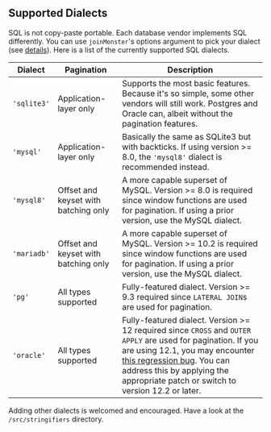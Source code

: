 
## Supported Dialects
SQL is not copy-paste portable.
Each database vendor implements SQL differently.
You can use `joinMonster`'s options argument to pick your dialect (see [details](/API/#joinMonster)).
Here is a list of the currently supported SQL dialects. 

| Dialect | Pagination | Description |
| ------- | ---------- | ----------- |
|`'sqlite3'`| Application-layer only | Supports the most basic features. Because it's so simple, some other vendors will still work. Postgres and Oracle can, albeit without the pagination features. |
|`'mysql'`| Application-layer only | Basically the same as SQLite3 but with backticks. If using version >= 8.0, the `'mysql8'` dialect is recommended instead. |
|`'mysql8'`| Offset and keyset with batching only | A more capable superset of MySQL. Version >= 8.0 is required since window functions are used for pagination. If using a prior version, use the MySQL dialect. |
|`'mariadb'`| Offset and keyset with batching only | A more capable superset of MySQL. Version >= 10.2 is required since window functions are used for pagination. If using a prior version, use the MySQL dialect. |
|`'pg'`| All types supported | Fully-featured dialect. Version >= 9.3 required since `LATERAL JOIN`s are used for pagination. |
|`'oracle'`| All types supported | Fully-featured dialect. Version >= 12 required since `CROSS` and `OUTER APPLY` are used for pagination. If you are using 12.1, you may encounter [this regression bug](https://community.oracle.com/thread/3998288). You can address this by applying the appropriate patch or switch to version 12.2 or later.

Adding other dialects is welcomed and encouraged.
Have a look at the `/src/stringifiers` directory.

